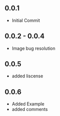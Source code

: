 ## 0.0.1

- Initial Commit

## 0.0.2 - 0.0.4

- Image bug resolution

## 0.0.5

- added liscense

## 0.0.6

- Added Example
- added comments
